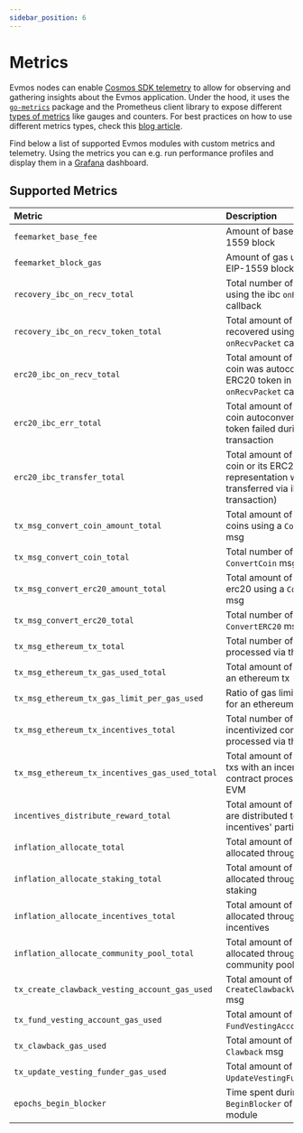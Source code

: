 ```yaml
---
sidebar_position: 6
---
```


# Metrics

Evmos nodes can enable [Cosmos SDK telemetry](https://docs.cosmos.network/main/core/telemetry.html)
to allow for observing and gathering insights about the Evmos application.
Under the hood, it uses the [`go-metrics`](https://github.com/hashicorp/go-metrics) package
and the Prometheus client library to expose different [types of metrics](https://prometheus.io/docs/concepts/metric_types/)
like gauges and counters.
For best practices on how to use different metrics types,
check this [blog article](https://blog.pvincent.io/2017/12/prometheus-blog-series-part-2-metric-types/).

Find below a list of supported Evmos modules with custom metrics and telemetry.
Using the metrics you can e.g. run performance profiles
and display them in a [Grafana](https://grafana.com/) dashboard.

## Supported Metrics

| Metric                                         | Description                                                                                                  | Unit     | Type      |
| :--------------------------------------------- | :----------------------------------------------------------------------------------------------------------- | :------- | :-------- |
| `feemarket_base_fee`                           | Amount of base fee per EIP-1559 block                                                                        | token    | gauge     |
| `feemarket_block_gas`                          | Amount of gas used in an EIP-1559 block                                                                      | token    | gauge     |
| `recovery_ibc_on_recv_total`                   | Total number of recoveries using the ibc `onRecvPacket` callback                                             | recovery | counter   |
| `recovery_ibc_on_recv_token_total`             | Total amount of tokens recovered using the ibc `onRecvPacket` callback                                       | token    | counter   |
| `erc20_ibc_on_recv_total`                      | Total amount of times an IBC coin was autoconverted to an ERC20 token in the ibc `onRecvPacket` callback     | transfer | counter   |
| `erc20_ibc_err_total`                          | Total amount of times an IBC coin autoconvertion to ERC20 token failed during an ibc transaction             | transfer | counter   |
| `erc20_ibc_transfer_total`                     | Total amount of times an IBC coin or its ERC20 representation was transferred via ibc (outgoing transaction) | transfer | counter   |
| `tx_msg_convert_coin_amount_total`             | Total amount of converted coins using a `ConvertCoin` msg                                                    | token    | counter   |
| `tx_msg_convert_coin_total`                    | Total number of txs with a `ConvertCoin` msg                                                                 | tx       | counter   |
| `tx_msg_convert_erc20_amount_total`            | Total amount of converted erc20 using a `ConvertERC20` msg                                                   | token    | counter   |
| `tx_msg_convert_erc20_total`                   | Total number of txs with a `ConvertERC20` msg                                                                | tx       | counter   |
| `tx_msg_ethereum_tx_total`                     | Total number of txs processed via the EVM                                                                    | tx       | counter   |
| `tx_msg_ethereum_tx_gas_used_total`            | Total amount of gas used by an ethereum tx                                                                   | gas      | counter   |
| `tx_msg_ethereum_tx_gas_limit_per_gas_used`    | Ratio of gas limit to gas used for an ethereum tx                                                            | ratio    | gauge     |
| `tx_msg_ethereum_tx_incentives_total`          | Total number of txs with an incentivized contract processed via the EVM                                      | tx       | counter   |
| `tx_msg_ethereum_tx_incentives_gas_used_total` | Total amount of gas used by txs with an incentivized contract processed via the EVM                          | gas      | counter   |
| `incentives_distribute_reward_total`           | Total amount of rewards that are distributed to all incentives' participants                                 | token    | counter   |
| `inflation_allocate_total`                     | Total amount of tokens allocated through inflation                                                           | token    | counter   |
| `inflation_allocate_staking_total`             | Total amount of tokens allocated through inflation to staking                                                | token    | counter   |
| `inflation_allocate_incentives_total`          | Total amount of tokens allocated through inflation to incentives                                             | token    | counter   |
| `inflation_allocate_community_pool_total`      | Total amount of tokens allocated through inflation to community pool                                         | token    | counter   |
| `tx_create_clawback_vesting_account_gas_used`  | Total amount of gas used by a `CreateClawbackVestingAccount` msg                                             | gas      | counter   |
| `tx_fund_vesting_account_gas_used`             | Total amount of gas used by a `FundVestingAccount` msg                                                       | gas      | counter   |
| `tx_clawback_gas_used`                         | Total amount of gas used by a `Clawback` msg                                                                 | gas      | counter   |
| `tx_update_vesting_funder_gas_used`            | Total amount of gas used by a `UpdateVestingFunder` msg                                                      | gas      | counter   |
| `epochs_begin_blocker`                         | Time spent during `BeginBlocker` of the `x/epochs` module                                                    | ms       | histogram |
